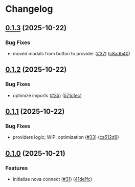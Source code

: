 # Changelog

## [0.1.3](https://github.com/TuwaIO/nova-uikit/compare/nova-connect-v0.1.2...nova-connect-v0.1.3) (2025-10-22)


### Bug Fixes

* moved modals from button to provider ([#37](https://github.com/TuwaIO/nova-uikit/issues/37)) ([c8adb40](https://github.com/TuwaIO/nova-uikit/commit/c8adb40832adf4e989f78131d8760e2f135d1e23))

## [0.1.2](https://github.com/TuwaIO/nova-uikit/compare/nova-connect-v0.1.1...nova-connect-v0.1.2) (2025-10-22)


### Bug Fixes

* optimize imports ([#35](https://github.com/TuwaIO/nova-uikit/issues/35)) ([571cfec](https://github.com/TuwaIO/nova-uikit/commit/571cfec7cf7252eb4c4e0a4ab267a4adc8c7257b))

## [0.1.1](https://github.com/TuwaIO/nova-uikit/compare/nova-connect-v0.1.0...nova-connect-v0.1.1) (2025-10-22)


### Bug Fixes

* providers logic; WIP: optimization ([#33](https://github.com/TuwaIO/nova-uikit/issues/33)) ([ca512d9](https://github.com/TuwaIO/nova-uikit/commit/ca512d92c3d73a3fa7e30a5890a453b0a52a1cc5))

## [0.1.0](https://github.com/TuwaIO/nova-uikit/compare/nova-connect-v0.0.1...nova-connect-v0.1.0) (2025-10-21)


### Features

* initialize nova connect ([#31](https://github.com/TuwaIO/nova-uikit/issues/31)) ([41de1fc](https://github.com/TuwaIO/nova-uikit/commit/41de1fcbccf22e3eadae3f35b9329b8454f418bb))
